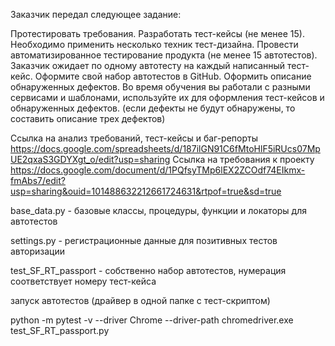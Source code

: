 Заказчик передал следующее задание:

Протестировать требования.
Разработать тест-кейсы (не менее 15). Необходимо применить несколько техник тест-дизайна.
Провести автоматизированное тестирование продукта (не менее 15 автотестов). 
Заказчик ожидает по одному автотесту на каждый написанный тест-кейс. Оформите свой набор автотестов в GitHub.
Оформить описание обнаруженных дефектов. Во время обучения вы работали с разными сервисами и шаблонами, используйте их для оформления тест-кейсов и обнаруженных дефектов. (если дефекты не будут обнаружены, то составить описание трех дефектов)

Ссылка на анализ требований, тест-кейсы и баг-репорты https://docs.google.com/spreadsheets/d/187ilGN91C6fMtoHlF5iRUcs07MpUE2qxaS3GDYXgt_o/edit?usp=sharing 
Ссылка на требования к проекту https://docs.google.com/document/d/1PQfsyTMp6lEX2ZCOdf74EIkmx-fmAbs7/edit?usp=sharing&ouid=101488632212661724631&rtpof=true&sd=true

base_data.py - базовые классы, процедуры, функции и локаторы для автотестов

settings.py - регистрационные данные для позитивных тестов авторизации

test_SF_RT_passport - собственно набор автотестов, нумерация соответствует номеру тест-кейса

запуск автотестов (драйвер в одной папке с тест-скриптом)

python -m pytest -v --driver Chrome --driver-path chromedriver.exe test_SF_RT_passport.py
